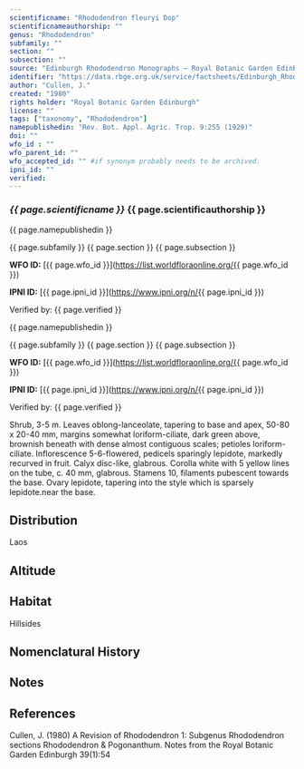 ```yaml
---
scientificname: "Rhododendron fleuryi Dop"
scientificnameauthorship: ""
genus: "Rhododendron"
subfamily: ""
section: ""
subsection: ""
source: "Edinburgh Rhododendron Monographs – Royal Botanic Garden Edinburgh"
identifier: "https://data.rbge.org.uk/service/factsheets/Edinburgh_Rhododendron_Monographs.xhtml"
author: "Cullen, J."
created: "1980"
rights holder: "Royal Botanic Garden Edinburgh"
license: ""
tags: ["taxonomy", "Rhododendron"]
namepublishedin: "Rev. Bot. Appl. Agric. Trop. 9:255 (1929)"
doi: ""
wfo_id : ""
wfo_parent_id: ""
wfo_accepted_id: "" #if synonym probably needs to be archived.                      
ipni_id: ""
verified:
---
```

### _{{ page.scientificname }}_ {{ page.scientificauthorship }}
 {{ page.namepublishedin }}

{{ page.subfamily }} {{ page.section }} {{ page.subsection }}

**WFO ID:** [{{ page.wfo_id }}](https://list.worldfloraonline.org/{{ page.wfo_id }})

**IPNI ID:** [{{ page.ipni_id }}](https://www.ipni.org/n/{{ page.ipni_id }})

Verified by: {{ page.verified }}

 {{ page.namepublishedin }}

{{ page.subfamily }} {{ page.section }} {{ page.subsection }}

**WFO ID:** [{{ page.wfo_id }}](https://list.worldfloraonline.org/{{ page.wfo_id }})

**IPNI ID:** [{{ page.ipni_id }}](https://www.ipni.org/n/{{ page.ipni_id }})

Verified by: {{ page.verified }}



Shrub, 3-5 m. Leaves oblong-lanceolate, tapering to base and apex, 50-80 x 20-40 mm, margins somewhat loriform-ciliate, dark green above, brownish beneath with dense almost contiguous scales; petioles loriform-ciliate. Inflorescence 5-6-flowered, pedicels sparingly lepidote, markedly recurved in fruit. Calyx disc-like, glabrous. Corolla white with 5 yellow lines on the tube, c. 40 mm, glabrous. Stamens 10, filaments pubescent towards the base. Ovary lepidote, tapering into the style which is sparsely lepidote.near the base.

## Distribution
Laos

## Altitude


## Habitat
Hillsides

## Nomenclatural History

                       
## Notes


## References

Cullen, J. (1980) A Revision of Rhododendron 1: Subgenus Rhododendron sections Rhododendron & Pogonanthum. Notes from the Royal Botanic Garden Edinburgh 39(1):54
